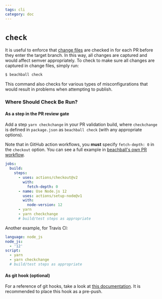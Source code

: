 ```yaml
---
tags: cli
category: doc
---
```


# `check`

It is useful to enforce that [change files](./change-files) are checked in for each PR before they enter the target branch. In this way, all changes are captured and would affect semver appropriately. To check to make sure all changes are captured in change files, simply run:

```bash
$ beachball check
```

This command also checks for various types of misconfigurations that would result in problems when attempting to publish.

### Where Should Check Be Run?

#### As a step in the PR review gate

Add a step `yarn checkchange` in your PR validation build, where `checkchange` is defined in `package.json` as `beachball check` (with any appropriate options).

Note that in GitHub action workflows, you **must** specify `fetch-depth: 0` in the `checkout` option. You can see a full example in [beachball's own PR workflow](https://github.com/microsoft/beachball/blob/master/.github/workflows/pr.yml).

```yaml
jobs:
  build:
    steps:
      - uses: actions/checkout@v2
        with:
          fetch-depth: 0
      - name: Use Node.js 12
        uses: actions/setup-node@v1
        with:
          node-version: 12
      - yarn
      - yarn checkchange
      # build/test steps as appropriate
```

Another example, for Travis CI:

```yaml
language: node_js
node_js:
  - '12'
script:
  - yarn
  - yarn checkchange
  # build/test steps as appropriate
```

#### As git hook (optional)

For a reference of git hooks, take a look at [this documentation](https://git-scm.com/book/en/v2/Customizing-Git-Git-Hooks). It is recommended to place this hook as a pre-push.
